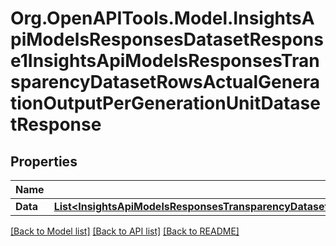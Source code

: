 # Org.OpenAPITools.Model.InsightsApiModelsResponsesDatasetResponse1InsightsApiModelsResponsesTransparencyDatasetRowsActualGenerationOutputPerGenerationUnitDatasetResponse

## Properties

Name | Type | Description | Notes
------------ | ------------- | ------------- | -------------
**Data** | [**List&lt;InsightsApiModelsResponsesTransparencyDatasetRowsActualGenerationOutputPerGenerationUnitDatasetResponse&gt;**](InsightsApiModelsResponsesTransparencyDatasetRowsActualGenerationOutputPerGenerationUnitDatasetResponse.md) |  | [optional] 

[[Back to Model list]](../README.md#documentation-for-models) [[Back to API list]](../README.md#documentation-for-api-endpoints) [[Back to README]](../README.md)

